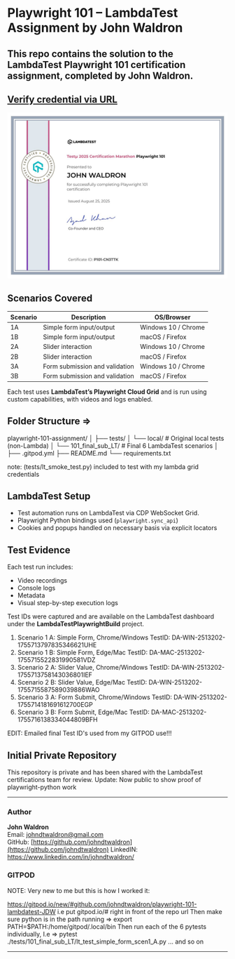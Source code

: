 # Playwright 101 – LambdaTest Assignment by John Waldron

## This repo contains the solution to the LambdaTest Playwright 101 certification assignment, completed by **John Waldron**.
## [Verify credential via URL](https://www.lambdatest.com/certified/P101-CN3TTK)

![JPEG of Professional Certificate Obtained after Assignment](1756135592083.jpeg)

## Scenarios Covered

| Scenario | Description                    | OS/Browser             |
|----------|--------------------------------|------------------------|
| 1A       | Simple form input/output       | Windows 10 / Chrome    |
| 1B       | Simple form input/output       | macOS / Firefox        |
| 2A       | Slider interaction             | Windows 10 / Chrome    |
| 2B       | Slider interaction             | macOS / Firefox        |
| 3A       | Form submission and validation | Windows 10 / Chrome    |
| 3B       | Form submission and validation | macOS / Firefox        |

Each test uses **LambdaTest’s Playwright Cloud Grid** and is run using custom capabilities, with videos and logs enabled.

## Folder Structure =>

playwright-101-assignment/
│
├── tests/
│ └── local/ # Original local tests (non-Lambda)
│ └── 101_final_sub_LT/ # Final 6 LambdaTest scenarios
│
├── .gitpod.yml
├── README.md
└── requirements.txt

note: (tests/lt_smoke_test.py) included to test with my lambda grid credentials

## LambdaTest Setup

- Test automation runs on LambdaTest via CDP WebSocket Grid.
- Playwright Python bindings used (`playwright.sync_api`)
- Cookies and popups handled on necessary basis via explicit locators

## Test Evidence

Each test run includes:
- Video recordings
- Console logs
- Metadata
- Visual step-by-step execution logs

Test IDs were captured and are available on the LambdaTest dashboard under the **LambdaTestPlaywrightBuild** project.
1)  Scenario 1 A: Simple Form,  Chrome/Windows  TestID: DA-WIN-2513202-1755713797835346621UHE
2)  Scenario 1 B: Simple Form,  Edge/Mac        TestID: DA-MAC-2513202-1755715522831990581VDZ
3)  Scenario 2 A: Slider Value, Chrome/Windows  TestID: DA-WIN-2513202-1755713758143036801IEF
4)  Scenario 2 B: Slider Value, Edge/Mac        TestID: DA-WIN-2513202-1755715587589039886WAO
5)  Scenario 3 A: Form Submit,  Chrome/Windows  TestID: DA-WIN-2513202-1755714181691612700EGP
6)  Scenario 3 B: Form Submit,  Edge/Mac        TestID: DA-MAC-2513202-1755716138334044809BFH

EDIT: Emailed final Test ID's used from my GITPOD use!!!

## Initial Private Repository

This repository is private and has been shared with the LambdaTest certifications team for review.
Update: Now public to show proof of playwright-python work

---

### Author

**John Waldron**  
Email: johndtwaldron@gmail.com  
GitHub: [https://github.com/johndtwaldron](https://github.com/johndtwaldron)
LinkedIN: https://www.linkedin.com/in/johndtwaldron/

### GITPOD

NOTE: Very new to me but this is how I worked it:

https://gitpod.io/new/#github.com/johndtwaldron/playwright-101-lambdatest-JDW
i.e put gitpod.io/# right in front of the repo url
Then make sure python is in the path running => export PATH=$PATH:/home/gitpod/.local/bin
Then run each of the 6 pytests individually, 
I.e => pytest ./tests/101_final_sub_LT/lt_test_simple_form_scen1_A.py 
... and so on

_____________________________________________________________________
